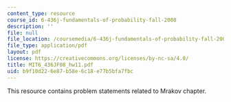 ```yaml
---
content_type: resource
course_id: 6-436j-fundamentals-of-probability-fall-2008
description: ''
file: null
file_location: /coursemedia/6-436j-fundamentals-of-probability-fall-2008/b9f10d226e87b58e6c18e77b5bfa7fbc_MIT6_436JF08_hw11.pdf
file_type: application/pdf
layout: pdf
license: https://creativecommons.org/licenses/by-nc-sa/4.0/
title: MIT6_436JF08_hw11.pdf
uid: b9f10d22-6e87-b58e-6c18-e77b5bfa7fbc
---
```

This resource contains problem statements related to Mrakov chapter.